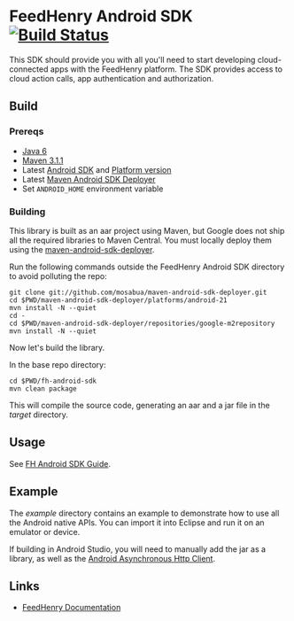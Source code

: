 # FeedHenry Android SDK [![Build Status](https://travis-ci.org/feedhenry/fh-android-sdk.png)](https://travis-ci.org/feedhenry/fh-android-sdk)


This SDK should provide you with all you'll need to start developing cloud-connected apps with the FeedHenry platform. The SDK provides access to cloud action calls, app authentication and authorization. 

## Build

### Prereqs

* [Java 6](http://www.oracle.com/technetwork/java/javase/downloads/index.html)
* [Maven 3.1.1](http://maven.apache.org/)
* Latest [Android SDK](https://developer.android.com/sdk/index.html) and [Platform version](http://developer.android.com/tools/revisions/platforms.html)
* Latest [Maven Android SDK Deployer](https://github.com/mosabua/maven-android-sdk-deployer)
* Set ```ANDROID_HOME``` environment variable

### Building

This library is built as an aar project using Maven, but Google does not ship all the required libraries to Maven Central. You must locally deploy them using the [maven-android-sdk-deployer](https://github.com/mosabua/maven-android-sdk-deployer).

Run the following commands outside the FeedHenry Android SDK directory to avoid polluting the repo:

```
git clone git://github.com/mosabua/maven-android-sdk-deployer.git
cd $PWD/maven-android-sdk-deployer/platforms/android-21
mvn install -N --quiet
cd -
cd $PWD/maven-android-sdk-deployer/repositories/google-m2repository
mvn install -N --quiet
```

Now let's build the library.

In the base repo directory:

```
cd $PWD/fh-android-sdk
mvn clean package
```

This will compile the source code, generating an aar and a jar file in the _target_ directory.

## Usage

See [FH Android SDK Guide](http://docs.feedhenry.com/v3/dev_tools/sdks/android.html).

## Example

The _example_ directory contains an example to demonstrate how to use all the Android native APIs. You can import it into Eclipse and run it on an emulator or device.

If building in Android Studio, you will need to manually add the jar as a library, as well as the [Android Asynchronous Http Client](http://loopj.com/android-async-http/).
	
## Links

* [FeedHenry Documentation](http://docs.feedhenry.com)
